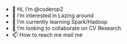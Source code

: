 - 👋 Hi, I’m @coderop2
- 👀 I’m interested in Lazing around
- 🌱 I’m currently learning Spark/Hadoop
- 💞️ I’m looking to collaborate on CV Research
- 📫 How to reach me mail me

<!---
coderop2/coderop2 is a ✨ special ✨ repository because its `README.md` (this file) appears on your GitHub profile.
You can click the Preview link to take a look at your changes.
--->
